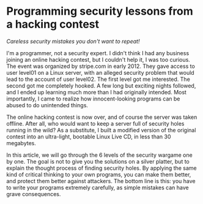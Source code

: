 # Programming security lessons from a hacking contest

*Careless security mistakes you don't want to repeat!*

I'm a programmer, not a security expert.
I didn't think I had any business joining an online hacking contest,
but I couldn't help it, I was too curious.
The event was organized by stripe.com in early 2012.
They gave access to user level01 on a Linux server,
with an alleged security problem that would lead to the account of user level02.
The first level got me interested.
The second got me completely hooked.
A few long but exciting nights followed,
and I ended up learning much more than I had originally intended.
Most importantly,
I came to realize how innocent-looking programs can be abused to do unintended things.

The online hacking contest is now over,
and of course the server was taken offline.
After all,
who would want to keep a server full of security holes running in the wild?
As a substitute,
I built a modified version of the original contest into an ultra-light,
bootable Linux Live CD, in less than 30 megabytes.

In this article,
we will go through the 6 levels of the security wargame one by one.
The goal is not to give you the solutions on a silver platter,
but to explain the thought process of finding security holes.
By applying the same kind of critical thinking to your own programs,
you can make them better,
and protect them better against attackers.
The bottom line is this:
you have to write your programs extremely carefully,
as simple mistakes can have grave consequences.
